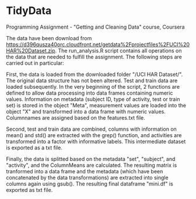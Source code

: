 # TidyData
Programming Assignment - "Getting and Cleaning Data" course, Coursera

The data have been download from <https://d396qusza40orc.cloudfront.net/getdata%2Fprojectfiles%2FUCI%20HAR%20Dataset.zip>. The run_analysis.R script contains all operations on the data that are needed to fulfill the assignment. The following steps are carried out in particular:

First, the data is loaded from the downloaded folder "/UCI HAR Dataset/". The original data structure has not been altered. Test and train data are loaded subsequently. In the very beginning of the script, 2 functions are defined to allow data processing into data frames containing numeric values. Information on metadata (subject ID, type of activity, test or train set) is stored in the object "Meta", measurement values are loaded into the object "X" and transformed into a data frame with numeric values. Columnnames are assigned based on the features.txt file.

Second, test and train data are combined, columns with information on mean() and std() are extracted with the grep() function, and activities are transformed into a factor with informative labels. This intermediate dataset is exported as a txt file.

Finally, the data is splitted based on the metadata "set", "subject", and "activity", and the ColumnMeans are calculated. The resulting matrix is tranformed into a data frame and the metadata (which have been concatenated by the data transformations) are extracted into single columns again using gsub(). The resulting final dataframe "mini.df" is exported as txt file.
